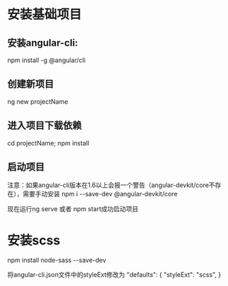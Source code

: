 # 安装基础项目

## 安装angular-cli:

npm install -g @angular/cli

## 创建新项目

ng new projectName

## 进入项目下载依赖

cd projectName; npm install

## 启动项目

注意：如果angular-cli版本在1.6以上会报一个警告（angular-devkit/core不存在），需要手动安装 npm i --save-dev @angular-devkit/core

现在运行ng serve 或者 npm start成功启动项目

# 安装scss

npm install node-sass --save-dev

将angular-cli.json文件中的styleExt修改为
"defaults": {
     "styleExt": "scss",
}
